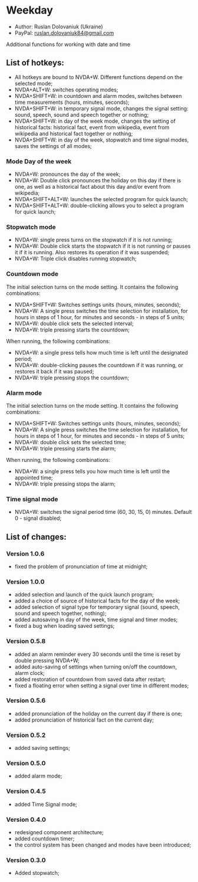 # Weekday

* Author: Ruslan Dolovaniuk (Ukraine)
* PayPal: ruslan.dolovaniuk84@gmail.com


Additional functions for working with date and time

## List of hotkeys:
* All hotkeys are bound to NVDA+W. Different functions depend on the selected mode;
* NVDA+ALT+W: switches operating modes;
* NVDA+SHIFT+W: in countdown and alarm modes, switches between time measurements (hours, minutes, seconds);
* NVDA+SHIFT+W: in temporary signal mode, changes the signal setting: sound, speech, sound and speech together or nothing;
* NVDA+SHIFT+W: in day of the week mode, changes the setting of historical facts: historical fact, event from wikipedia, event from wikipedia and historical fact together or nothing;
* NVDA+SHIFT+W: in day of the week, stopwatch and time signal modes, saves the settings of all modes;

### Mode Day of the week
* NVDA+W: pronounces the day of the week;
* NVDA+W: Double click pronounces the holiday on this day if there is one, as well as a historical fact about this day and/or event from wikipedia;
* NVDA+SHIFT+ALT+W: launches the selected program for quick launch;
* NVDA+SHIFT+ALT+W: double-clicking allows you to select a program for quick launch;

### Stopwatch mode
* NVDA+W: single press turns on the stopwatch if it is not running;
* NVDA+W: Double click starts the stopwatch if it is not running or pauses it if it is running. Also restores its operation if it was suspended;
* NVDA+W: Triple click disables running stopwatch;

### Countdown mode
The initial selection turns on the mode setting. It contains the following combinations:
* NVDA+SHIFT+W: Switches settings units (hours, minutes, seconds);
* NVDA+W: A single press switches the time selection for installation, for hours in steps of 1 hour, for minutes and seconds - in steps of 5 units;
* NVDA+W: double click sets the selected interval;
* NVDA+W: triple pressing starts the countdown;

When running, the following combinations:
* NVDA+W: a single press tells how much time is left until the designated period;
* NVDA+W: double-clicking pauses the countdown if it was running, or restores it back if it was paused;
* NVDA+W: triple pressing stops the countdown;

### Alarm mode
The initial selection turns on the mode setting. It contains the following combinations:
* NVDA+SHIFT+W: Switches settings units (hours, minutes, seconds);
* NVDA+W: A single press switches the time selection for installation, for hours in steps of 1 hour, for minutes and seconds - in steps of 5 units;
* NVDA+W: double click sets the selected time;
* NVDA+W: triple pressing starts the alarm;

When running, the following combinations:
* NVDA+W: a single press tells you how much time is left until the appointed time;
* NVDA+W: triple pressing stops the alarm;

### Time signal mode
* NVDA+W: switches the signal period time (60, 30, 15, 0) minutes. Default 0 - signal disabled;

## List of changes:
### Version 1.0.6
* fixed the problem of pronunciation of time at midnight;

### Version 1.0.0
* added selection and launch of the quick launch program;
* added a choice of source of historical facts for the day of the week;
* added selection of signal type for temporary signal (sound, speech, sound and speech together, nothing);
* added autosaving in day of the week, time signal and timer modes;
* fixed a bug when loading saved settings;

### Version 0.5.8
* added an alarm reminder every 30 seconds until the time is reset by double pressing NVDA+W;
* added auto-saving of settings when turning on/off the countdown, alarm clock;
* added restoration of countdown from saved data after restart;
* fixed a floating error when setting a signal over time in different modes;

### Version 0.5.6
* added pronunciation of the holiday on the current day if there is one;
* added pronunciation of historical fact on the current day;

### Version 0.5.2
* added saving settings;

### Version 0.5.0
* added alarm mode;

### Version 0.4.5
* added Time Signal mode;

### Version 0.4.0
* redesigned component architecture;
* added countdown timer;
* the control system has been changed and modes have been introduced;

### Version 0.3.0
* Added stopwatch;
